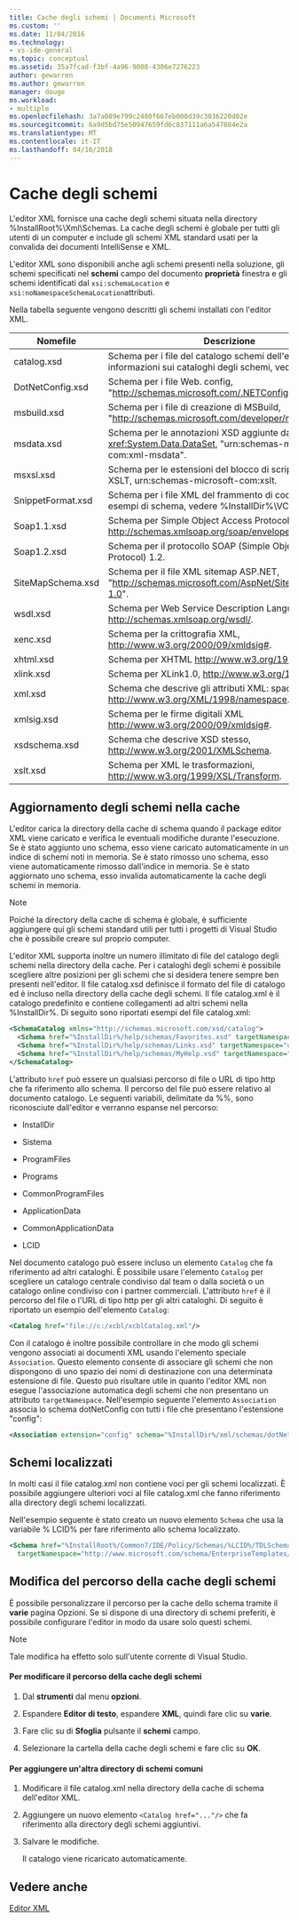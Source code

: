 ```yaml
---
title: Cache degli schemi | Documenti Microsoft
ms.custom: ''
ms.date: 11/04/2016
ms.technology:
- vs-ide-general
ms.topic: conceptual
ms.assetid: 35a7fcad-f3bf-4a96-9008-4306e7276223
author: gewarren
ms.author: gewarren
manager: douge
ms.workload:
- multiple
ms.openlocfilehash: 3a7a089e799c2480f667eb000d39c3036220d02e
ms.sourcegitcommit: 6a9d5bd75e50947659fd6c837111a6a547884e2a
ms.translationtype: MT
ms.contentlocale: it-IT
ms.lasthandoff: 04/16/2018
---
```

# <a name="schema-cache"></a>Cache degli schemi
L'editor XML fornisce una cache degli schemi situata nella directory %InstallRoot%\Xml\Schemas. La cache degli schemi è globale per tutti gli utenti di un computer e include gli schemi XML standard usati per la convalida dei documenti IntelliSense e XML.  
  
 L'editor XML sono disponibili anche agli schemi presenti nella soluzione, gli schemi specificati nel **schemi** campo del documento **proprietà** finestra e gli schemi identificati dal `xsi:schemaLocation` e `xsi:noNamespaceSchemaLocation`attributi.  
  
 Nella tabella seguente vengono descritti gli schemi installati con l'editor XML.  
  
|Nomefile|Descrizione|  
|--------------|-----------------|  
|catalog.xsd|Schema per i file del catalogo schemi dell'editor XML. Per informazioni sui cataloghi degli schemi, vedere di seguito.|  
|DotNetConfig.xsd|Schema per i file Web. config, "http://schemas.microsoft.com/.NETConfiguration/v2.0".|  
|msbuild.xsd|Schema per i file di creazione di MSBuild, "http://schemas.microsoft.com/developer/msbuild/2003".|  
|msdata.xsd|Schema per le annotazioni XSD aggiunte dalla classe <xref:System.Data.DataSet>, "urn:schemas-microsoft-com:xml-msdata".|  
|msxsl.xsd|Schema per le estensioni del blocco di script Microsoft XSLT, urn:schemas-microsoft-com:xslt.|  
|SnippetFormat.xsd|Schema per i file XML del frammento di codice. Per esempi di schema, vedere %InstallDir%\VC#\Expansions.|  
|Soap1.1.xsd|Schema per Simple Object Access Protocol (SOAP) 1.1, http://schemas.xmlsoap.org/soap/envelope/.|  
|Soap1.2.xsd|Schema per il protocollo SOAP (Simple Object Access Protocol) 1.2.|  
|SiteMapSchema.xsd|Schema per il file XML sitemap ASP.NET, "http://schemas.microsoft.com/AspNet/SiteMap-File-1.0".|  
|wsdl.xsd|Schema per Web Service Description Language, http://schemas.xmlsoap.org/wsdl/.|  
|xenc.xsd|Schema per la crittografia XML, http://www.w3.org/2000/09/xmldsig#.|  
|xhtml.xsd|Schema per XHTML http://www.w3.org/1999/xhtml.|  
|xlink.xsd|Schema per XLink1.0, http://www.w3.org/1999/xlink.|  
|xml.xsd|Schema che descrive gli attributi XML: space e XML: lang, http://www.w3.org/XML/1998/namespace.|  
|xmlsig.xsd|Schema per le firme digitali XML http://www.w3.org/2000/09/xmldsig#.|  
|xsdschema.xsd|Schema che descrive XSD stesso, http://www.w3.org/2001/XMLSchema.|  
|xslt.xsd|Schema per XML le trasformazioni, http://www.w3.org/1999/XSL/Transform.|  
  
## <a name="updating-schemas-in-the-cache"></a>Aggiornamento degli schemi nella cache  
 L'editor carica la directory della cache di schema quando il package editor XML viene caricato e verifica le eventuali modifiche durante l'esecuzione. Se è stato aggiunto uno schema, esso viene caricato automaticamente in un indice di schemi noti in memoria. Se è stato rimosso uno schema, esso viene automaticamente rimosso dall'indice in memoria. Se è stato aggiornato uno schema, esso invalida automaticamente la cache degli schemi in memoria.  
  
> [!NOTE]
>  Poiché la directory della cache di schema è globale, è sufficiente aggiungere qui gli schemi standard utili per tutti i progetti di Visual Studio che è possibile creare sul proprio computer.  
  
 L'editor XML supporta inoltre un numero illimitato di file del catalogo degli schemi nella directory della cache. Per i cataloghi degli schemi è possibile scegliere altre posizioni per gli schemi che si desidera tenere sempre ben presenti nell'editor. Il file catalog.xsd definisce il formato del file di catalogo ed è incluso nella directory della cache degli schemi. Il file catalog.xml è il catalogo predefinito e contiene collegamenti ad altri schemi nella %InstallDir%. Di seguito sono riportati esempi del file catalog.xml:  
  
```xml
<SchemaCatalog xmlns="http://schemas.microsoft.com/xsd/catalog">  
  <Schema href="%InstallDir%/help/schemas/Favorites.xsd" targetNamespace="urn:Favorites-Schema"/>  
  <Schema href="%InstallDir%/help/schemas/Links.xsd" targetNamespace="urn:Links-Schema"/>  
  <Schema href="%InstallDir%/help/schemas/MyHelp.xsd" targetNamespace="urn:VSHelp-Schema"/>  
</SchemaCatalog>  
```
  
 L'attributo `href` può essere un qualsiasi percorso di file o URL di tipo http che fa riferimento allo schema. Il percorso del file può essere relativo al documento catalogo. Le seguenti variabili, delimitate da %%, sono riconosciute dall'editor e verranno espanse nel percorso:  
  
-   InstallDir  
  
-   Sistema  
  
-   ProgramFiles  
  
-   Programs  
  
-   CommonProgramFiles  
  
-   ApplicationData  
  
-   CommonApplicationData  
  
-   LCID  
  
Nel documento catalogo può essere incluso un elemento `Catalog` che fa riferimento ad altri cataloghi. È possibile usare l'elemento `Catalog` per scegliere un catalogo centrale condiviso dal team o dalla società o un catalogo online condiviso con i partner commerciali. L'attributo `href` è il percorso del file o l'URL di tipo http per gli altri cataloghi. Di seguito è riportato un esempio dell'elemento `Catalog`:  
  
```xml
<Catalog href="file://c:/xcbl/xcblCatalog.xml"/>  
```
  
 Con il catalogo è inoltre possibile controllare in che modo gli schemi vengono associati ai documenti XML usando l'elemento speciale `Association`. Questo elemento consente di associare gli schemi che non dispongono di uno spazio dei nomi di destinazione con una determinata estensione di file. Questo può risultare utile in quanto l'editor XML non esegue l'associazione automatica degli schemi che non presentano un attributo `targetNamespace`. Nell'esempio seguente l'elemento `Association` associa lo schema dotNetConfig con tutti i file che presentano l'estensione "config":  
  
```xml
<Association extension="config" schema="%InstallDir%/xml/schemas/dotNetConfig.xsd"/>  
```
  
## <a name="localized-schemas"></a>Schemi localizzati  
 In molti casi il file catalog.xml non contiene voci per gli schemi localizzati. È possibile aggiungere ulteriori voci al file catalog.xml che fanno riferimento alla directory degli schemi localizzati.  
  
 Nell'esempio seguente è stato creato un nuovo elemento `Schema` che usa la variabile % LCID% per fare riferimento allo schema localizzato.  
  
```xml
<Schema href="%InstallRoot%/Common7/IDE/Policy/Schemas/%LCID%/TDLSchema.xsd"  
  targetNamespace="http://www.microsoft.com/schema/EnterpriseTemplates/TDLSchema"/>  
```
  
## <a name="changing-the-location-of-the-schema-cache"></a>Modifica del percorso della cache degli schemi  
 È possibile personalizzare il percorso per la cache dello schema tramite il **varie** pagina Opzioni. Se si dispone di una directory di schemi preferiti, è possibile configurare l'editor in modo da usare solo questi schemi.  
  
> [!NOTE]
>  Tale modifica ha effetto solo sull'utente corrente di Visual Studio.  
  
#### <a name="to-change-the-schema-cache-location"></a>Per modificare il percorso della cache degli schemi  
  
1.  Dal **strumenti** dal menu **opzioni**.  
  
2.  Espandere **Editor di testo**, espandere **XML**, quindi fare clic su **varie**.  
  
3.  Fare clic su di **Sfoglia** pulsante il **schemi** campo.  
  
4.  Selezionare la cartella della cache degli schemi e fare clic su **OK**.  
  
#### <a name="to-add-another-directory-of-common-schemas"></a>Per aggiungere un'altra directory di schemi comuni  
  
1.  Modificare il file catalog.xml nella directory della cache di schema dell'editor XML.  
  
2.  Aggiungere un nuovo elemento `<Catalog href="..."/>` che fa riferimento alla directory degli schemi aggiuntivi.  
  
3.  Salvare le modifiche.  
  
     Il catalogo viene ricaricato automaticamente.  
  
## <a name="see-also"></a>Vedere anche  
 [Editor XML](../xml-tools/xml-editor.md)